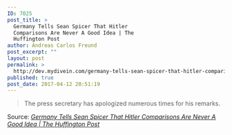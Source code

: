 ```yaml
---
ID: 7025
post_title: >
  Germany Tells Sean Spicer That Hitler
  Comparisons Are Never A Good Idea | The
  Huffington Post
author: Andreas Carlos Freund
post_excerpt: ""
layout: post
permalink: >
  http://dev.mydivein.com/germany-tells-sean-spicer-that-hitler-comparisons-are-never-a-good-idea-the-huffington-post/
published: true
post_date: 2017-04-12 20:51:19
---
```

<blockquote><a href="http://www.huffingtonpost.com/entry/germany-sean-spicer-hitler_us_58ee3108e4b0ca64d91aeea7?ynn&amp;"><img class="alignnone size-full" src="https://dev.mydivein.com/wp-content/uploads/2017/04/58ee31651600001f006580a0.jpeg" alt="" /></a>The press secretary has apologized numerous times for his remarks.</blockquote>
Source: <em><a href="http://www.huffingtonpost.com/entry/germany-sean-spicer-hitler_us_58ee3108e4b0ca64d91aeea7">Germany Tells Sean Spicer That Hitler Comparisons Are Never A Good Idea | The Huffington Post</a></em>